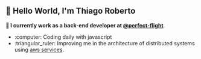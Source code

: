 ## :wave: Hello World, I'm Thiago Roberto
**:office: I currently work as a back-end developer at [@perfect-flight](https://github.com/perfect-flight)**.

<ul>
  <li>:computer: Coding daily with javascript</li>
  <li>:triangular_ruler: Improving me in the architecture of distributed systems using <a href="https://github.com/aws">aws services</a>.</li>
</ul>
